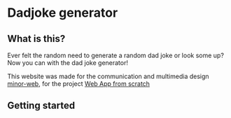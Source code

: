 # Dadjoke generator


## What is this?

Ever felt the random need to generate a random dad joke or look some up? Now you can with the dad joke generator!

This website was made for the communication and multimedia design <a href="https://github.com/cmda-minor-web">minor-web</a>, for the project <a href="https://github.com/cmda-minor-web web-app-from-scratch-2223">Web App from scratch</a> 





## Getting started